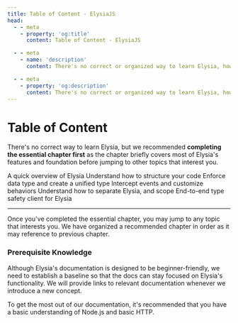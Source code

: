 ```yaml
---
title: Table of Content - ElysiaJS
head:
  - - meta
    - property: 'og:title'
      content: Table of Content - ElysiaJS

  - - meta
    - name: 'description'
      content: There's no correct or organized way to learn Elysia, however, we recommended completing the essential chapter first as the chapter briefly covers most of Elysia's features and foundation before jumping to other topics that interest you. Once you've completed the essential chapter, you may jump to any topic that interests you. However, we recommended following the order of the chapter as it may reference to previous chapter.

  - - meta
    - property: 'og:description'
      content: There's no correct or organized way to learn Elysia, however, we recommended completing the essential chapter first as the chapter briefly covers most of Elysia's features and foundation before jumping to other topics that interest you. Once you've completed the essential chapter, you may jump to any topic that interests you. However, we recommended following the order of the chapter as it may reference to previous chapter.
---
```


<script setup>
    import Card from '../components/nearl/card.vue'
    import Deck from '../components/nearl/card-deck.vue'
</script>

# Table of Content
There's no correct way to learn Elysia, but we recommended **completing the essential chapter first** as the chapter briefly covers most of Elysia's features and foundation before jumping to other topics that interest you.

<Deck>
	<Card title="Cheat sheet" href="/integrations/cheat-sheet">
	    A quick overview of Elysia
	</Card>
    <Card title="Structure" href="/essential/structure">
        Understand how to structure your code
    </Card>
    <Card title="Validation" href="/essential/validation">
        Enforce data type and create a unified type
    </Card>
    <Card title="Life Cycle" href="/essential/life-cycle">
        Intercept events and customize behaviors
    </Card>
    <Card title="Plugin and Scope" href="/essential/plugin">
        Understand how to separate Elysia, and scope
    </Card>
    <Card title="Eden" href="/eden/overview">
        End-to-end type safety client for Elysia
    </Card>
</Deck>

---

Once you've completed the essential chapter, you may jump to any topic that interests you. We have organized a recommended chapter in order as it may reference to previous chapter.

### Prerequisite Knowledge
Although Elysia's documentation is designed to be beginner-friendly, we need to establish a baseline so that the docs can stay focused on Elysia's functionality. We will provide links to relevant documentation whenever we introduce a new concept.

To get the most out of our documentation, it's recommended that you have a basic understanding of Node.js and basic HTTP.
